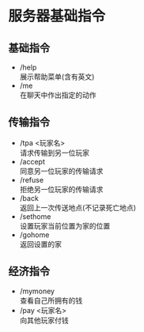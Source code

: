 # 服务器基础指令
## 基础指令
* /help  
  展示帮助菜单(含有英文)
* /me  
  在聊天中作出指定的动作
## 传输指令
* /tpa <玩家名>  
  请求传输到另一位玩家
* /accept  
  同意另一位玩家的传输请求
* /refuse  
  拒绝另一位玩家的传输请求
* /back  
  返回上一次传送地点(不记录死亡地点)
* /sethome  
  设置玩家当前位置为家的位置
* /gohome  
  返回设置的家
## 经济指令
* /mymoney  
  查看自己所拥有的钱
* /pay <玩家名>  
  向其他玩家付钱
